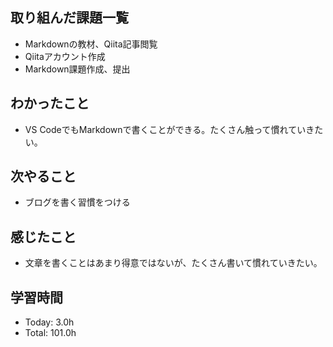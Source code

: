 ## 取り組んだ課題一覧
- Markdownの教材、Qiita記事閲覧
- Qiitaアカウント作成
- Markdown課題作成、提出
## わかったこと
- VS CodeでもMarkdownで書くことができる。たくさん触って慣れていきたい。
## 次やること
- ブログを書く習慣をつける
## 感じたこと
- 文章を書くことはあまり得意ではないが、たくさん書いて慣れていきたい。
## 学習時間
- Today: 3.0h
- Total: 101.0h
